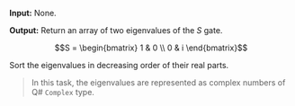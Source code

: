 **Input:** None.

**Output:** Return an array of two eigenvalues of the $S$ gate.

$$S = \begin{bmatrix} 1 & 0 \\ 0 & i \end{bmatrix}$$

Sort the eigenvalues in decreasing order of their real parts.

> In this task, the eigenvalues are represented as complex numbers of Q# `Complex` type.
